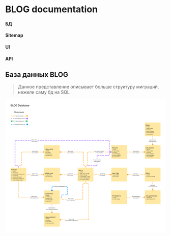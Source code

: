 # BLOG documentation

#### БД 
#### Sitemap
#### UI
#### API

## База данных BLOG
> Данное представление описывает больше структуру миграций, нежели саму бд на SQL
<picture>
  <img alt="Shows an illustrated sun in light mode and a moon with stars in dark mode." src="./media/BLOG_DATABASE.png">
</picture>
